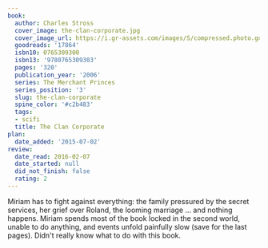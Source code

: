 ```yaml
---
book:
  author: Charles Stross
  cover_image: the-clan-corporate.jpg
  cover_image_url: https://i.gr-assets.com/images/S/compressed.photo.goodreads.com/books/1442876283l/17864._SY475_.jpg
  goodreads: '17864'
  isbn10: 0765309300
  isbn13: '9780765309303'
  pages: '320'
  publication_year: '2006'
  series: The Merchant Princes
  series_position: '3'
  slug: the-clan-corporate
  spine_color: '#c2b483'
  tags:
  - scifi
  title: The Clan Corporate
plan:
  date_added: '2015-07-02'
review:
  date_read: 2016-02-07
  date_started: null
  did_not_finish: false
  rating: 2
---
```


Miriam has to fight against everything: the family pressured by the secret services, her grief over Roland, the looming marriage … and nothing happens. Miriam spends most of the book locked in the second world, unable to do anything, and events unfold painfully slow (save for the last pages). Didn't really know what to do with this book.
